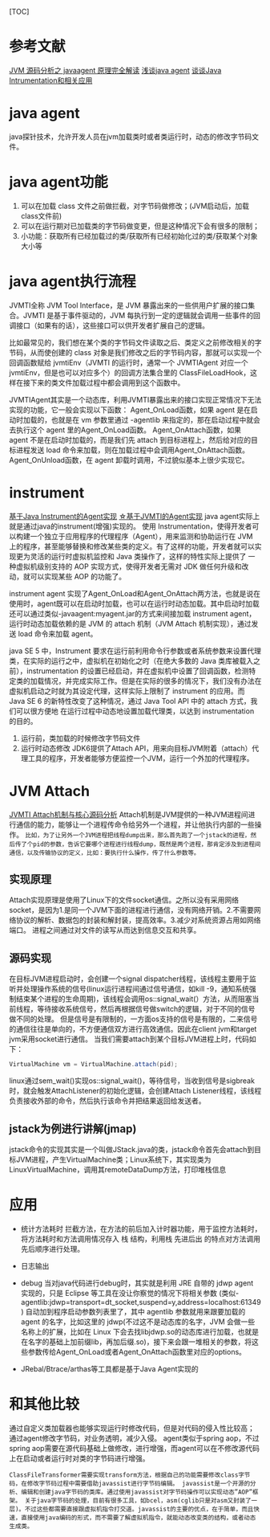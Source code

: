 [TOC]
# 参考文献
[JVM 源码分析之 javaagent 原理完全解读](https://www.infoq.cn/article/javaagent-illustrated)
[浅谈java agent](http://zhongmingmao.me/2019/01/12/jvm-advanced-agent/)
[谈谈Java Intrumentation和相关应用](http://www.fanyilun.me/2017/07/18/%E8%B0%88%E8%B0%88Java%20Intrumentation%E5%92%8C%E7%9B%B8%E5%85%B3%E5%BA%94%E7%94%A8/)
# java agent
java探针技术，允许开发人员在jvm加载类时或者类运行时，动态的修改字节码文件。
# java agent功能
1. 可以在加载 class 文件之前做拦截，对字节码做修改；(JVM启动后，加载class文件前)
2. 可以在运行期对已加载类的字节码做变更，但是这种情况下会有很多的限制；
3. 小功能：获取所有已经加载过的类/获取所有已经初始化过的类/获取某个对象大小等

# java agent执行流程
JVMTI全称 JVM Tool Interface，是 JVM 暴露出来的一些供用户扩展的接口集合。JVMTI 是基于事件驱动的，JVM 每执行到一定的逻辑就会调用一些事件的回调接口（如果有的话），这些接口可以供开发者扩展自己的逻辑。

比如最常见的，我们想在某个类的字节码文件读取之后、类定义之前修改相关的字节码，从而使创建的 class 对象是我们修改之后的字节码内容，那就可以实现一个回调函数赋给 jvmtiEnv（JVMTI 的运行时，通常一个 JVMTIAgent 对应一个 jvmtiEnv，但是也可以对应多个）的回调方法集合里的 ClassFileLoadHook，这样在接下来的类文件加载过程中都会调用到这个函数中。

JVMTIAgent其实是一个动态库，利用JVMTI暴露出来的接口实现正常情况下无法实现的功能，它一般会实现以下函数：
Agent_OnLoad函数，如果 agent 是在启动时加载的，也就是在 vm 参数里通过 -agentlib 来指定的，那在启动过程中就会去执行这个 agent 里的Agent_OnLoad函数。
Agent_OnAttach函数，如果 agent 不是在启动时加载的，而是我们先 attach 到目标进程上，然后给对应的目标进程发送 load 命令来加载，则在加载过程中会调用Agent_OnAttach函数。
Agent_OnUnload函数，在 agent 卸载时调用，不过貌似基本上很少实现它。

# instrument
[基于Java Instrument的Agent实现](https://www.jianshu.com/p/b72f66da679f)
[☆基于JVMTI的Agent实现](https://www.jianshu.com/p/5cea483f1b36)
java agent实际上就是通过java的instrument(增强)实现的。
使用 Instrumentation，使得开发者可以构建一个独立于应用程序的代理程序（Agent），用来监测和协助运行在 JVM 上的程序，甚至能够替换和修改某些类的定义。有了这样的功能，开发者就可以实现更为灵活的运行时虚拟机监控和 Java 类操作了，这样的特性实际上提供了 一种虚拟机级别支持的 AOP 实现方式，使得开发者无需对 JDK 做任何升级和改动，就可以实现某些 AOP 的功能了。

instrument agent 实现了Agent_OnLoad和Agent_OnAttach两方法，也就是说在使用时，agent既可以在启动时加载，也可以在运行时动态加载。其中启动时加载还可以通过类似-javaagent:myagent.jar的方式来间接加载 instrument agent，运行时动态加载依赖的是 JVM 的 attach 机制（JVM Attach 机制实现），通过发送 load 命令来加载 agent。

java SE 5 中，Instrument 要求在运行前利用命令行参数或者系统参数来设置代理类，在实际的运行之中，虚拟机在初始化之时（在绝大多数的 Java 类库被载入之前），instrumentation 的设置已经启动，并在虚拟机中设置了回调函数，检测特定类的加载情况，并完成实际工作。但是在实际的很多的情况下，我们没有办法在虚拟机启动之时就为其设定代理，这样实际上限制了 instrument 的应用。而 Java SE 6 的新特性改变了这种情况，通过 Java Tool API 中的 attach 方式，我们可以很方便地 在运行过程中动态地设置加载代理类，以达到 instrumentation 的目的。

1. 运行前，类加载的时候修改字节码文件
2. 运行时动态修改
    JDK6提供了Attach API，用来向目标JVM附着（attach）代理工具的程序，开发者能够方便监控一个JVM，运行一个外加的代理程序。
   
    
# JVM Attach
[JVMTI Attach机制与核心源码分析](https://juejin.im/post/5b0d020d518825153f10403f)
Attach机制是JVM提供的一种JVM进程间进行通信的能力，能够让一个进程传命令给另外一个进程，并让他执行内部的一些操作。
`比如，为了让另外一个JVM进程把线程dump出来，那么首先跑了一个jstack的进程，然后传了个pid的参数，告诉它要哪个进程进行线程dump，既然是两个进程，那肯定涉及到进程间通信，以及传输协议的定义，比如：要执行什么操作，传了什么参数等。`
## 实现原理
Attach实现原理是使用了Linux下的文件socket通信。之所以没有采用网络socket，是因为1.是同一个JVM下面的进程进行通信，没有网络开销。2.不需要网络协议的解析、数据包的封装和解封装，提高效率。3.减少对系统资源占用如网络端口。
进程之间通过对文件的读写从而达到信息交互和共享。
## 源码实现
在目标JVM进程启动时，会创建一个signal dispatcher线程，该线程主要用于监听并处理操作系统的信号(linux运行进程间通过信号通信，如kill -9，通知系统强制结束某个进程的生命周期)，该线程会调用os::signal_wait(）方法，从而阻塞当前线程，等待接收系统信号，然后再根据信号做switch的逻辑，对于不同的信号做不同的处理。
但是信号是有限制的，一方面os支持的信号是有限的，二来信号的通信往往是单向的，不方便通信双方进行高效通信。因此在client jvm和target jvm采用socket进行通信。
当我们需要attach到某个目标JVM进程上时，代码如下：

```java
VirtualMachine vm = VirtualMachine.attach(pid);
```
linux通过sem_wait()实现os::signal_wait()，等待信号，当收到信号是sigbreak时，就会触发AttachListener的初始化逻辑，会创建Attach Listener线程，该线程负责接收外部的命令，然后执行该命令并把结果返回给发送者。

## jstack为例进行讲解(jmap)
jstack命令的实现其实是一个叫做JStack.java的类，jstack命令首先会attach到目标JVM进程，产生VirtualMachine类；Linux系统下，其实现类为LinuxVirtualMachine，调用其remoteDataDump方法，打印堆栈信息


# 应用
* 统计方法耗时
    拦截方法，在方法的前后加入计时器功能，用于监控方法耗时，将方法耗时和方法调用情况存入 栈 结构，利用栈 先进后出 的特点对方法调用先后顺序进行处理。
* 日志输出
* debug
    当对java代码进行debug时，其实就是利用 JRE 自带的 jdwp agent 实现的，只是 Eclipse 等工具在没让你察觉的情况下将相关参数 (类似-agentlib:jdwp=transport=dt_socket,suspend=y,address=localhost:61349) 自动加到程序启动参数列表里了，其中 agentlib 参数就用来跟要加载的 agent 的名字，比如这里的 jdwp(不过这不是动态库的名字，JVM 会做一些名称上的扩展，比如在 Linux 下会去找libjdwp.so的动态库进行加载，也就是在名字的基础上加前缀lib，再加后缀.so)，接下来会跟一堆相关的参数，将这些参数传给Agent_OnLoad或者Agent_OnAttach函数里对应的options。
    
* JRebal/Btrace/arthas等工具都是基于Java Agent实现的

# 和其他比较
通过自定义类加载器也能够实现运行时修改代码，但是对代码的侵入性比较高；
通过agent修改字节码，对业务透明，减少入侵。
agent类似于spring aop，不过spring aop需要在源代码基础上做修改，进行增强，而agent可以在不修改源代码上在启动或者运行时对类的字节码进行增强。

`ClassFileTransformer需要实现transform方法，根据自己的功能需要修改class字节码，在修改字节码过程中需要借助javassist进行字节码编辑。
javassist是一个开源的分析、编辑和创建java字节码的类库。通过使用javassist对字节码操作可以实现动态”AOP”框架。
关于java字节码的处理，目前有很多工具，如bcel，asm(cglib只是对asm又封装了一层)。不过这些都需要直接跟虚拟机指令打交道。javassist的主要的优点，在于简单，而且快速，直接使用java编码的形式，而不需要了解虚拟机指令，就能动态改变类的结构，或者动态生成类。`
